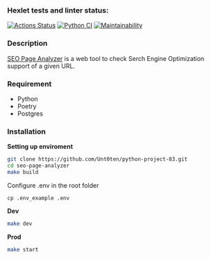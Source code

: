 ### Hexlet tests and linter status:
[![Actions Status](https://github.com/Unt0ten/python-project-83/workflows/hexlet-check/badge.svg)](https://github.com/Unt0ten/python-project-83/actions)
[![Python CI](https://github.com/Unt0ten/python-project-83/actions/workflows/my-test.yml/badge.svg)](https://github.com/Unt0ten/python-project-83/actions/workflows/my-test.yml)
[![Maintainability](https://api.codeclimate.com/v1/badges/8539d9131daeb4fc1407/maintainability)](https://codeclimate.com/github/Unt0ten/python-project-83/maintainability) 

### Description
[SEO Page Analyzer](https://page-analyzer-8v17.onrender.com) is a web tool to check Serch Engine Optimization support of a given URL.

### Requirement
* Python
* Poetry
* Postgres
### Installation
**Setting up enviroment**
```bash
git clone https://github.com/Unt0ten/python-project-83.git
cd seo-page-analyzer
make build
```
Configure .env in the root folder
```
cp .env_example .env
```

**Dev**
```bash
make dev
```

**Prod**
```bash
make start
```